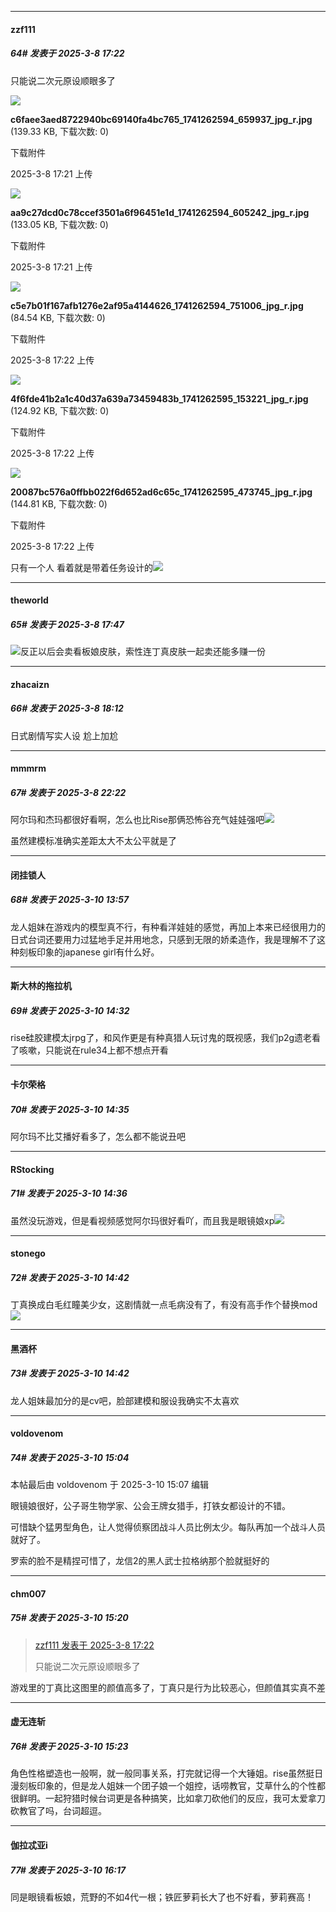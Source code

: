 ﻿
*****

####  zzf111  
##### 64#       发表于 2025-3-8 17:22

只能说二次元原设顺眼多了

<img src="https://img.saraba1st.com/forum/202503/08/172149bbhtybphutytct1u.jpg" referrerpolicy="no-referrer">

<strong>c6faee3aed8722940bc69140fa4bc765_1741262594_659937_jpg_r.jpg</strong> (139.33 KB, 下载次数: 0)

下载附件

2025-3-8 17:21 上传

<img src="https://img.saraba1st.com/forum/202503/08/172155lsgwlkete71dt11s.jpg" referrerpolicy="no-referrer">

<strong>aa9c27dcd0c78ccef3501a6f96451e1d_1741262594_605242_jpg_r.jpg</strong> (133.05 KB, 下载次数: 0)

下载附件

2025-3-8 17:21 上传

<img src="https://img.saraba1st.com/forum/202503/08/172205iyb91v88iyw6ev0u.jpg" referrerpolicy="no-referrer">

<strong>c5e7b01f167afb1276e2af95a4144626_1741262594_751006_jpg_r.jpg</strong> (84.54 KB, 下载次数: 0)

下载附件

2025-3-8 17:22 上传

<img src="https://img.saraba1st.com/forum/202503/08/172212q7777zkakdo43gid.jpg" referrerpolicy="no-referrer">

<strong>4f6fde41b2a1c40d37a639a73459483b_1741262595_153221_jpg_r.jpg</strong> (124.92 KB, 下载次数: 0)

下载附件

2025-3-8 17:22 上传

<img src="https://img.saraba1st.com/forum/202503/08/172219ouufd9w699afbo6w.jpg" referrerpolicy="no-referrer">

<strong>20087bc576a0ffbb022f6d652ad6c65c_1741262595_473745_jpg_r.jpg</strong> (144.81 KB, 下载次数: 0)

下载附件

2025-3-8 17:22 上传

只有一个人 看着就是带着任务设计的<img src="https://static.saraba1st.com/image/smiley/face2017/019.png" referrerpolicy="no-referrer">


*****

####  theworld  
##### 65#       发表于 2025-3-8 17:47

<img src="https://static.saraba1st.com/image/smiley/face2017/067.png" referrerpolicy="no-referrer">反正以后会卖看板娘皮肤，索性连丁真皮肤一起卖还能多赚一份


*****

####  zhacaizn  
##### 66#       发表于 2025-3-8 18:12

日式剧情写实人设 尬上加尬


*****

####  mmmrm  
##### 67#       发表于 2025-3-8 22:22

阿尔玛和杰玛都很好看啊，怎么也比Rise那俩恐怖谷充气娃娃强吧<img src="https://static.saraba1st.com/image/smiley/face2017/037.png" referrerpolicy="no-referrer">

虽然建模标准确实差距太大不太公平就是了


*****

####  闭挂锁人  
##### 68#       发表于 2025-3-10 13:57

龙人姐妹在游戏内的模型真不行，有种看洋娃娃的感觉，再加上本来已经很用力的日式台词还要用力过猛地手足并用地念，只感到无限的娇柔造作，我是理解不了这种刻板印象的japanese girl有什么好。


*****

####  斯大林的拖拉机  
##### 69#       发表于 2025-3-10 14:32

rise硅胶建模太jrpg了，和风作更是有种真猎人玩讨鬼的既视感，我们p2g遗老看了咳嗽，只能说在rule34上都不想点开看

*****

####  卡尔荣格  
##### 70#       发表于 2025-3-10 14:35

阿尔玛不比艾播好看多了，怎么都不能说丑吧


*****

####  RStocking  
##### 71#       发表于 2025-3-10 14:36

虽然没玩游戏，但是看视频感觉阿尔玛很好看吖，而且我是眼镜娘xp<img src="https://static.saraba1st.com/image/smiley/face2017/050.png" referrerpolicy="no-referrer">


*****

####  stonego  
##### 72#       发表于 2025-3-10 14:42

丁真换成白毛红瞳美少女，这剧情就一点毛病没有了，有没有高手作个替换mod<img src="https://static.saraba1st.com/image/smiley/face2017/048.png" referrerpolicy="no-referrer">

*****

####  黑酒杯  
##### 73#       发表于 2025-3-10 14:42

龙人姐妹最加分的是cv吧，脸部建模和服设我确实不太喜欢


*****

####  voldovenom  
##### 74#       发表于 2025-3-10 15:04

 本帖最后由 voldovenom 于 2025-3-10 15:07 编辑 

眼镜娘很好，公子哥生物学家、公会王牌女猎手，打铁女都设计的不错。

可惜缺个猛男型角色，让人觉得侦察团战斗人员比例太少。每队再加一个战斗人员就好了。

罗索的脸不是精捏可惜了，龙信2的黑人武士拉格纳那个脸就挺好的


*****

####  chm007  
##### 75#       发表于 2025-3-10 15:20

<blockquote><a href="httphttps://bbs.saraba1st.com/2b/forum.php?mod=redirect&amp;goto=findpost&amp;pid=67607848&amp;ptid=2247746" target="_blank">zzf111 发表于 2025-3-8 17:22</a>

只能说二次元原设顺眼多了</blockquote>
游戏里的丁真比这图里的颜值高多了，丁真只是行为比较恶心，但颜值其实真不差

*****

####  虚无连斩  
##### 76#       发表于 2025-3-10 15:23

角色性格塑造也一般啊，就一般同事关系，打完就记得一个大锤姐。rise虽然挺日漫刻板印象的，但是龙人姐妹一个团子娘一个姐控，话唠教官，艾草什么的个性都很鲜明。一起狩猎时候台词更是各种搞笑，比如拿刀砍他们的反应，我可太爱拿刀砍教官了吗，台词超逗。


*****

####  伽拉忒亚i  
##### 77#       发表于 2025-3-10 16:17

同是眼镜看板娘，荒野的不如4代一根；铁匠萝莉长大了也不好看，萝莉赛高！


